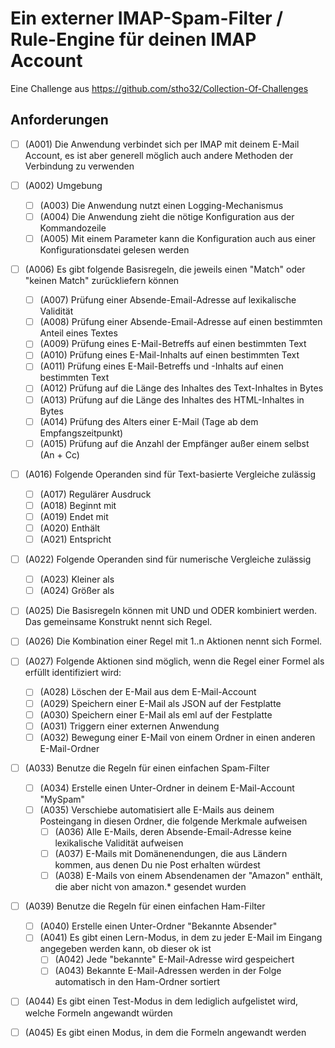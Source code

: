 # Ein externer IMAP-Spam-Filter / Rule-Engine für deinen IMAP Account

Eine Challenge aus https://github.com/stho32/Collection-Of-Challenges

## Anforderungen

- [ ] (A001) Die Anwendung verbindet sich per IMAP mit deinem E-Mail Account, es ist aber generell möglich auch andere Methoden der Verbindung zu verwenden
- [ ] (A002) Umgebung
  - [ ] (A003) Die Anwendung nutzt einen Logging-Mechanismus
  - [ ] (A004) Die Anwendung zieht die nötige Konfiguration aus der Kommandozeile
  - [ ] (A005) Mit einem Parameter kann die Konfiguration auch aus einer Konfigurationsdatei gelesen werden

- [ ] (A006) Es gibt folgende Basisregeln, die jeweils einen "Match" oder "keinen Match" zurückliefern können
  - [ ] (A007) Prüfung einer Absende-Email-Adresse auf lexikalische Validität
  - [ ] (A008) Prüfung einer Absende-Email-Adresse auf einen bestimmten Anteil eines Textes
  - [ ] (A009) Prüfung eines E-Mail-Betreffs auf einen bestimmten Text
  - [ ] (A010) Prüfung eines E-Mail-Inhalts auf einen bestimmten Text
  - [ ] (A011) Prüfung eines E-Mail-Betreffs und -Inhalts auf einen bestimmten Text
  - [ ] (A012) Prüfung auf die Länge des Inhaltes des Text-Inhaltes in Bytes
  - [ ] (A013) Prüfung auf die Länge des Inhaltes des HTML-Inhaltes in Bytes
  - [ ] (A014) Prüfung des Alters einer E-Mail (Tage ab dem Empfangszeitpunkt)
  - [ ] (A015) Prüfung auf die Anzahl der Empfänger außer einem selbst (An + Cc)

- [ ] (A016) Folgende Operanden sind für Text-basierte Vergleiche zulässig
  - [ ] (A017) Regulärer Ausdruck
  - [ ] (A018) Beginnt mit
  - [ ] (A019) Endet mit
  - [ ] (A020) Enthält
  - [ ] (A021) Entspricht

- [ ] (A022) Folgende Operanden sind für numerische Vergleiche zulässig
  - [ ] (A023) Kleiner als
  - [ ] (A024) Größer als

- [ ] (A025) Die Basisregeln können mit UND und ODER kombiniert werden. Das gemeinsame Konstrukt nennt sich Regel.

- [ ] (A026) Die Kombination einer Regel mit 1..n Aktionen nennt sich Formel.

- [ ] (A027) Folgende Aktionen sind möglich, wenn die Regel einer Formel als erfüllt identifiziert wird:
  - [ ] (A028) Löschen der E-Mail aus dem E-Mail-Account
  - [ ] (A029) Speichern einer E-Mail als JSON auf der Festplatte
  - [ ] (A030) Speichern einer E-Mail als eml auf der Festplatte
  - [ ] (A031) Triggern einer externen Anwendung
  - [ ] (A032) Bewegung einer E-Mail von einem Ordner in einen anderen E-Mail-Ordner

 - [ ] (A033) Benutze die Regeln für einen einfachen Spam-Filter
   - [ ] (A034) Erstelle einen Unter-Ordner in deinem E-Mail-Account "MySpam"
   - [ ] (A035) Verschiebe automatisiert alle E-Mails aus deinem Posteingang in diesen Ordner, die folgende Merkmale aufweisen
     - [ ] (A036) Alle E-Mails, deren Absende-Email-Adresse keine lexikalische Validität aufweisen
     - [ ] (A037) E-Mails mit Domänenendungen, die aus Ländern kommen, aus denen Du nie Post erhalten würdest
     - [ ] (A038) E-Mails von einem Absendenamen der "Amazon" enthält, die aber nicht von amazon.* gesendet wurden

  - [ ] (A039) Benutze die Regeln für einen einfachen Ham-Filter
    - [ ] (A040) Erstelle einen Unter-Ordner "Bekannte Absender"
    - [ ] (A041) Es gibt einen Lern-Modus, in dem zu jeder E-Mail im Eingang angegeben werden kann, ob dieser ok ist
      - [ ] (A042) Jede "bekannte" E-Mail-Adresse wird gespeichert
      - [ ] (A043) Bekannte E-Mail-Adressen werden in der Folge automatisch in den Ham-Ordner sortiert

- [ ] (A044) Es gibt einen Test-Modus in dem lediglich aufgelistet wird, welche Formeln angewandt würden
- [ ] (A045) Es gibt einen Modus, in dem die Formeln angewandt werden


